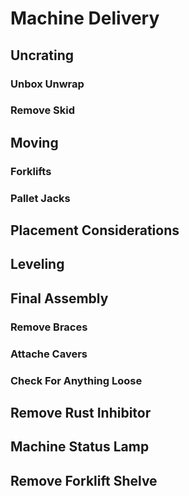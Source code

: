 # Machine Delivery

## Uncrating

### Unbox Unwrap

### Remove Skid

## Moving

### Forklifts

### Pallet Jacks

## Placement Considerations

## Leveling

## Final Assembly

### Remove Braces

### Attache Cavers

### Check For Anything Loose

## Remove Rust Inhibitor

## Machine Status Lamp

## Remove Forklift Shelve
